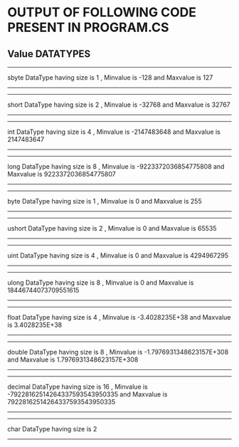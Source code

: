 
# OUTPUT OF FOLLOWING CODE PRESENT IN PROGRAM.CS

## Value DATATYPES


*****************************************************************
sbyte DataType having size is 1 , Minvalue is -128 and Maxvalue is  127
*****************************************************************
*****************************************************************
short DataType having size is 2 , Minvalue is -32768 and Maxvalue is  32767
*****************************************************************
*****************************************************************
int DataType having size is 4 , Minvalue is -2147483648 and Maxvalue is  2147483647
*****************************************************************
*****************************************************************
long DataType having size is 8 , Minvalue is -9223372036854775808 and Maxvalue is  9223372036854775807
*****************************************************************
*****************************************************************
byte DataType having size is 1 , Minvalue is 0 and Maxvalue is  255
*****************************************************************
*****************************************************************
ushort DataType having size is 2 , Minvalue is 0 and Maxvalue is  65535
*****************************************************************
*****************************************************************
uint DataType having size is 4 , Minvalue is 0 and Maxvalue is  4294967295
*****************************************************************
*****************************************************************
ulong DataType having size is 8 , Minvalue is 0 and Maxvalue is  18446744073709551615
*****************************************************************
*****************************************************************
float DataType having size is 4 , Minvalue is -3.4028235E+38 and Maxvalue is  3.4028235E+38
*****************************************************************
*****************************************************************
double DataType having size is 8 , Minvalue is -1.7976931348623157E+308 and Maxvalue is  1.7976931348623157E+308
*****************************************************************
*****************************************************************
decimal DataType having size is 16 , Minvalue is -79228162514264337593543950335 and Maxvalue is  79228162514264337593543950335
*****************************************************************
*****************************************************************
char DataType having size is 2
*****************************************************************